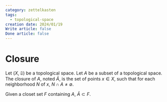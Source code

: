 ```yaml
---
category: zettelkasten
tags:
  - topological-space
creation date: 2024/01/19
Write article: false
Done article: false
---
```

# Closure

Let $(X, \mathfrak{S})$ be a topological space. Let $A$ be a subset of a topological space. The closure of $A$, noted $\bar{A}$, is the set of points $x \in X$, such that for each neighborhood $N$ of $x$, $N \cap A \neq \emptyset$.

Given a closet set $F$ containing $A$, $\bar{A} \subset F$.


